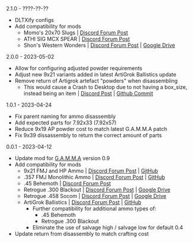 2.1.0 - ????-??-??
- DLTXify configs
- Add compatibility for mods
  - Momo's 20x70 Slugs | [Discord Forum Post](https://discord.com/channels/912320241713958912/969891558281334825/1033125740557897729)
  - ATHI SIG MCX SPEAR | [Discord Forum Post](https://discord.com/channels/912320241713958912/1036112180145299536/1036112180145299536)
  - Shon's Western Wonders | [Discord Forum Post](https://discord.com/channels/912320241713958912/1055545995330592848/1055545995330592848) | [Google Drive](https://drive.google.com/drive/folders/1n0RWGcUVGzdjzfSV_jko36oqjIisQEbk)

2.0.0 - 2023-05-02
- Allow for configuring adjusted powder requirements
- Adjust new 9x21 variants added in latest ArtiGrok Ballistics update
- Remove return of Artigrok artefact "powders" when disassembling
  - This would cause a Crash to Desktop due to not having a box\_size, instead being an item | [Discord Post](https://discord.com/channels/912320241713958912/1065168136577482753/1102879099892027442) | [Github Commit](https://github.com/ilrathCXV/ArtiGrok-Ballistics-GAMMA-ilrath-Mo3/commit/b10f6d355a04ff630fcc581443e27e49a29ebe1c)

1.0.1 - 2023-04-24
- Fix parent naming for ammo disassembly
- Add expected parts for 7.92x33 (7.92x57)
- Reduce 9x19 AP powder cost to match latest G.A.M.M.A patch
- Fix 9x39 dissassembly to return the correct amount of parts

0.0.1 - 2023-04-12
- Update mod for [G.A.M.M.A](https://github.com/Grokitach/Stalker_GAMMA) version 0.9
- Add compatibility for mods
  - 9x21 FMJ and HP Ammo | [Discord Forum Post](https://discord.com/channels/912320241713958912/1037521838202433616/1037521838202433616) | [GitHub](https://github.com/ilrathCXV/9x21-FMJ-HP-Ammo-GAMMA)
  - .357 FMJ Monolithic Ammo | [Discord Forum Post](https://discord.com/channels/912320241713958912/1043063409098371083/1043063409098371083) | [GitHub](https://github.com/ilrathCXV/.357-FMJ-Monolithic-Ammo)
  - .45 Behemoth | [Discord Forum Post](https://discord.com/channels/912320241713958912/1052402537099169822/1052402537099169822)
  - Retrogue .300 Blackout | [Discord Forum Post](https://discord.com/channels/912320241713958912/1036727845726204024/1036727845726204024) | [Google Drive](https://drive.google.com/drive/folders/1szYgPK8zZXWuU_naye-E2CTAWzBPxZC0)
  - Retrogue .458 Socom | [Discord Forum Post](https://discord.com/channels/912320241713958912/1036727845726204024/1036727845726204024) | [Google Drive](https://drive.google.com/drive/folders/1szYgPK8zZXWuU_naye-E2CTAWzBPxZC0)
  - ArtiGrok Ballistics | [Discord Forum Post](https://discord.com/channels/912320241713958912/1065168136577482753/1065168136577482753) | [GitHub](https://github.com/ilrathCXV/ArtiGrok-Ballistics-GAMMA-ilrath-Mo3)
    - Further compatibility for additional ammo types of:
      - .45 Behemoth
      - Retrogue .300 Blackout
    - Eliminate the use of salvage high / salvage low for default 0.4
- Update return from disassembly to match crafting cost
